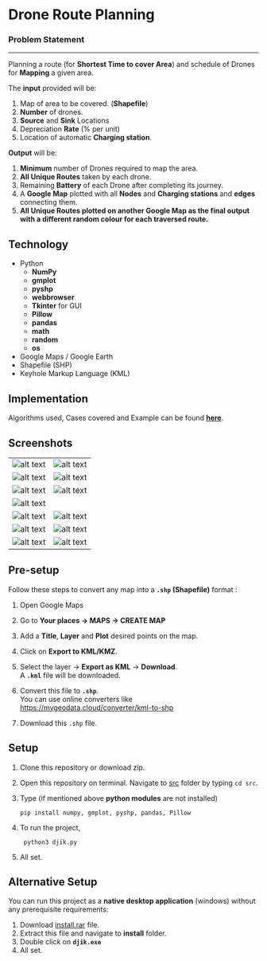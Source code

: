 # Drone Route Planning

### Problem Statement
---
 Planning a route (for **Shortest Time to cover Area**) and schedule of Drones for **Mapping** a given area.

 The **input** provided will be:
1) Map of area to be covered. (**Shapefile**) 
2) **Number** of drones. 
3) **Source** and **Sink** Locations 
4) Depreciation **Rate** (% per unit)
5) Location of automatic **Charging station**.

**Output** will be:
1) **Minimum** number of Drones required to map the area.
2) **All Unique Routes** taken by each drone.
3) Remaining **Battery** of each Drone after completing its journey.
4) A **Google Map** plotted with all **Nodes** and **Charging stations** and **edges** connecting them.
5) **All Unique Routes plotted on another Google Map as the final output with a different random colour for each traversed route.**

## Technology
* Python 
   * **NumPy**
   * **gmplot**
   * **pyshp**
   * **webbrowser**
   * **Tkinter** for GUI
   * **Pillow**
   * **pandas**
   * **math**
   * **random**
   * **os**
* Google Maps / Google Earth 
* Shapefile (SHP)
* Keyhole Markup Language (KML)

## Implementation

Algorithms used, Cases covered and Example can be found **[here](https://github.com/karved/Drone-route-planning/blob/master/Implementation.md)**.

## Screenshots 
|||
|--|--|
|![alt text](https://github.com/karved/Drone-route-planning/blob/master/pics/A.png)|![alt text](https://github.com/karved/Drone-route-planning/blob/master/pics/B.png)|
|![alt text](https://github.com/karved/Drone-route-planning/blob/master/pics/C.png)|![alt text](https://github.com/karved/Drone-route-planning/blob/master/pics/D.png)|
|![alt text](https://github.com/karved/Drone-route-planning/blob/master/pics/E.png)|![alt text](https://github.com/karved/Drone-route-planning/blob/master/pics/F.png)|
|![alt text](https://github.com/karved/Drone-route-planning/blob/master/pics/G.png)||
|![alt text](https://github.com/karved/Drone-route-planning/blob/master/pics/I.png)|![alt text](https://github.com/karved/Drone-route-planning/blob/master/pics/H.png)|
|![alt text](https://github.com/karved/Drone-route-planning/blob/master/pics/K.png)|![alt text](https://github.com/karved/Drone-route-planning/blob/master/pics/J.png)|
|![alt text](https://github.com/karved/Drone-route-planning/blob/master/pics/L.png)|![alt text](https://github.com/karved/Drone-route-planning/blob/master/pics/M.png)|

## Pre-setup
Follow these steps to convert any map into a **```.shp``` (Shapefile)** format :
1. Open Google Maps  
2. Go to **Your places →  MAPS →  CREATE MAP**   

3. Add a **Title**, **Layer** and **Plot** desired points on the map. 

4. Click on **Export to KML/KMZ**.  

5. Select the layer →  **Export as KML** →  **Download**.  
   A **```.kml```** file will be downloaded.  

6. Convert this file to **```.shp```**.  
   You can use online converters like https://mygeodata.cloud/converter/kml-to-shp

7. Download this  ```.shp``` file.

## Setup
1. Clone this repository or download zip.  
2. Open this repository on terminal. Navigate to [src](https://github.com/karved/Drone-route-planning/tree/master/src) folder by typing ```cd src```.

3. Type (if mentioned above **python modules** are not installed)  

   ```
   pip install numpy, gmplot, pyshp, pandas, Pillow
   ``` 
   
4. To run the project,
   ```
    python3 djik.py
   ```
5. All set.

## Alternative Setup
You can run this project as a **native desktop application** (windows) without any prerequisite requirements: 

1. Download [install.rar](https://github.com/karved/Drone-route-planning/blob/master/install.rar) file.
2. Extract this file and navigate to **install** folder.
3. Double click on **```djik.exe```**
4. All set.
